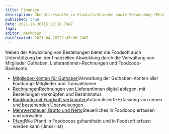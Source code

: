 ```yaml
---
title: Finanzen
description: Überblicksseite zu Finanzfunktionen sowie Verwendung (Menü: "Finanzen")
published: true
date: 2021-11-30T15:23:18.794Z
tags: 
editor: markdown
dateCreated: 2021-04-20T22:45:06.246Z
---
```


Neben der Abwicklung von Bestellungen bietet die Foodsoft auch Unterstützung bei der finanzellen Abwicklung durch die Verwaltung von Mitglieder Guthaben, Lieferantinnen-Rechnungen und Foodcoop-Bankkonto.

- [Mitglieder-Konten für Guthaben](/de/documentation/admin/finances/accounts)Verwaltung der Guthaben-Konten aller Foodcoop-Mitglieder und Transaktionen
- [Rechnungen](/de/documentation/admin/finances/invoices)Rechnungen von Lieferantinnen digital ablegen, mit Bestellungen verknüpfen und Bezahlstatus
- [Bankkonto mit Foodsoft verknüpfen](/de/documentation/admin/finances/bank-accounts)Automatisierte Erfassung von neuen und bestehenden Überweisungen
- [Mehrwertsteuer, Brutto und Netto](/de/documentation/admin/finances/value-added-tax)Steuerliches in Foodcoop erfassen und verwalten
- [Pfand](/de/documentation/admin/finances/deposits)Wie Pfand in Foodcoops gehandhabt und in Foodsoft erfasst werden kann
{.links-list}